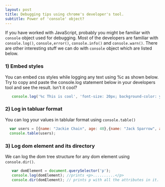 ```yaml
---
layout: post
title: Debugging tips using chrome's developer's tool.
subtitle: Power of 'console' object?
---
```


If you have worked with JavaScript, probably you might be familiar with `console` object used for debugging. Most of the developers
are familiar with `console.log()`, `console,error()`, `console.info()` and `console.warn()`. There are other interesting stuff we can
do with `console` object which are listed below.

### 1) Embed styles
You can embed css styles while logging any text using %c as shown below. Try to copy and paste the console.log statement below in your developers tool and see the result. Isn't it cool?

```javascript
   console.log('%c This is cool', 'font-size: 20px; background-color: yellow; border: 5px solid red;');
```

### 2) Log in tabluar format
You can log your values in tablular format using `console.table()`

```javascript
  var users = [{name: "Jackie Chain", age: 40},{name: "Jack Sparrow", age: 30},{name: "Tom Hanks", age: 40}];
  console.table(users);
```
### 3) Log dom element and its directory
We can log the dom tree structure for any dom element using `console.dir()`.

```javascript
   var domElement = document.querySelector('p');
   console.log(domElement); //prints <p>..........</p>
   console.dir(domElement); // prints p with all the attributes in it.
```
